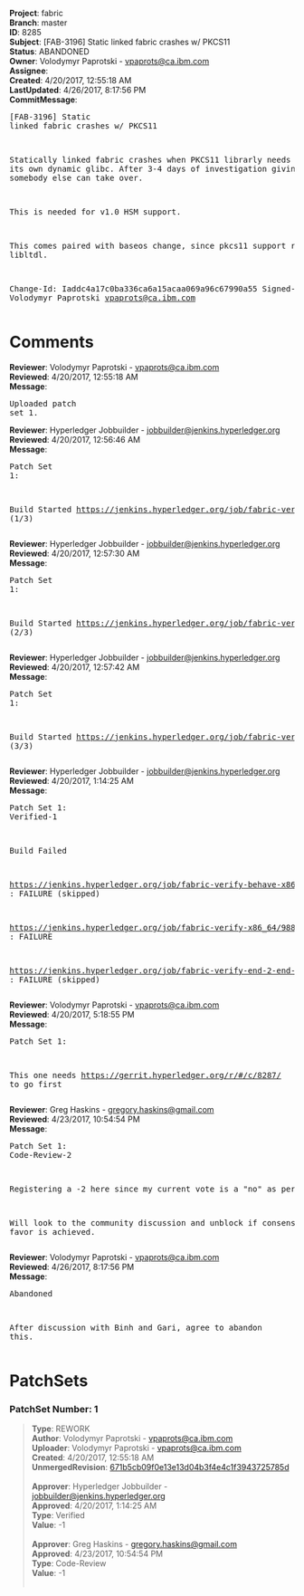 <strong>Project</strong>: fabric<br><strong>Branch</strong>: master<br><strong>ID</strong>: 8285<br><strong>Subject</strong>: [FAB-3196] Static linked fabric crashes w/ PKCS11<br><strong>Status</strong>: ABANDONED<br><strong>Owner</strong>: Volodymyr Paprotski - vpaprots@ca.ibm.com<br><strong>Assignee</strong>:<br><strong>Created</strong>: 4/20/2017, 12:55:18 AM<br><strong>LastUpdated</strong>: 4/26/2017, 8:17:56 PM<br><strong>CommitMessage</strong>:<br><pre>[FAB-3196] Static linked fabric crashes w/ PKCS11

Statically linked fabric crashes when PKCS11 librarly needs to
load its own dynamic glibc. After 3-4 days of investigation
giving up, unless somebody else can take over.

This is needed for v1.0 HSM support.

This comes paired with baseos change, since pkcs11 support
requires libltdl.

Change-Id: Iaddc4a17c0ba336ca6a15acaa069a96c67990a55
Signed-off-by: Volodymyr Paprotski <vpaprots@ca.ibm.com>
</pre><h1>Comments</h1><strong>Reviewer</strong>: Volodymyr Paprotski - vpaprots@ca.ibm.com<br><strong>Reviewed</strong>: 4/20/2017, 12:55:18 AM<br><strong>Message</strong>: <pre>Uploaded patch set 1.</pre><strong>Reviewer</strong>: Hyperledger Jobbuilder - jobbuilder@jenkins.hyperledger.org<br><strong>Reviewed</strong>: 4/20/2017, 12:56:46 AM<br><strong>Message</strong>: <pre>Patch Set 1:

Build Started https://jenkins.hyperledger.org/job/fabric-verify-behave-x86_64/3955/ (1/3)</pre><strong>Reviewer</strong>: Hyperledger Jobbuilder - jobbuilder@jenkins.hyperledger.org<br><strong>Reviewed</strong>: 4/20/2017, 12:57:30 AM<br><strong>Message</strong>: <pre>Patch Set 1:

Build Started https://jenkins.hyperledger.org/job/fabric-verify-x86_64/9887/ (2/3)</pre><strong>Reviewer</strong>: Hyperledger Jobbuilder - jobbuilder@jenkins.hyperledger.org<br><strong>Reviewed</strong>: 4/20/2017, 12:57:42 AM<br><strong>Message</strong>: <pre>Patch Set 1:

Build Started https://jenkins.hyperledger.org/job/fabric-verify-end-2-end-x86_64/1422/ (3/3)</pre><strong>Reviewer</strong>: Hyperledger Jobbuilder - jobbuilder@jenkins.hyperledger.org<br><strong>Reviewed</strong>: 4/20/2017, 1:14:25 AM<br><strong>Message</strong>: <pre>Patch Set 1: Verified-1

Build Failed 

https://jenkins.hyperledger.org/job/fabric-verify-behave-x86_64/3955/ : FAILURE (skipped)

https://jenkins.hyperledger.org/job/fabric-verify-x86_64/9887/ : FAILURE

https://jenkins.hyperledger.org/job/fabric-verify-end-2-end-x86_64/1422/ : FAILURE (skipped)</pre><strong>Reviewer</strong>: Volodymyr Paprotski - vpaprots@ca.ibm.com<br><strong>Reviewed</strong>: 4/20/2017, 5:18:55 PM<br><strong>Message</strong>: <pre>Patch Set 1:

This one needs https://gerrit.hyperledger.org/r/#/c/8287/ to go first</pre><strong>Reviewer</strong>: Greg Haskins - gregory.haskins@gmail.com<br><strong>Reviewed</strong>: 4/23/2017, 10:54:54 PM<br><strong>Message</strong>: <pre>Patch Set 1: Code-Review-2

Registering a -2 here since my current vote is a "no" as per: https://lists.hyperledger.org/pipermail/hyperledger-fabric/2017-April/000774.html

Will look to the community discussion and unblock if consensus in favor is achieved.</pre><strong>Reviewer</strong>: Volodymyr Paprotski - vpaprots@ca.ibm.com<br><strong>Reviewed</strong>: 4/26/2017, 8:17:56 PM<br><strong>Message</strong>: <pre>Abandoned

After discussion with Binh and Gari, agree to abandon this.</pre><h1>PatchSets</h1><h3>PatchSet Number: 1</h3><blockquote><strong>Type</strong>: REWORK<br><strong>Author</strong>: Volodymyr Paprotski - vpaprots@ca.ibm.com<br><strong>Uploader</strong>: Volodymyr Paprotski - vpaprots@ca.ibm.com<br><strong>Created</strong>: 4/20/2017, 12:55:18 AM<br><strong>UnmergedRevision</strong>: [671b5cb09f0e13e13d04b3f4e4c1f3943725785d](https://github.com/hyperledger-gerrit-archive/fabric/commit/671b5cb09f0e13e13d04b3f4e4c1f3943725785d)<br><br><strong>Approver</strong>: Hyperledger Jobbuilder - jobbuilder@jenkins.hyperledger.org<br><strong>Approved</strong>: 4/20/2017, 1:14:25 AM<br><strong>Type</strong>: Verified<br><strong>Value</strong>: -1<br><br><strong>Approver</strong>: Greg Haskins - gregory.haskins@gmail.com<br><strong>Approved</strong>: 4/23/2017, 10:54:54 PM<br><strong>Type</strong>: Code-Review<br><strong>Value</strong>: -1<br><br></blockquote>